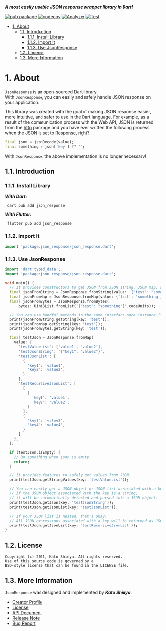 **_A most easily usable JSON response wrapper library in Dart!_**

[![pub package](https://img.shields.io/pub/v/json_response.svg)](https://pub.dev/packages/json_response)
[![codecov](https://codecov.io/gh/myConsciousness/json-response/branch/main/graph/badge.svg?token=MFRO47D2DG)](https://codecov.io/gh/myConsciousness/json-response)
[![Analyzer](https://github.com/myConsciousness/json-response/actions/workflows/analyzer.yml/badge.svg)](https://github.com/myConsciousness/json-response/actions/workflows/analyzer.yml)
[![Test](https://github.com/myConsciousness/json-response/actions/workflows/test.yml/badge.svg)](https://github.com/myConsciousness/json-response/actions/workflows/test.yml)

<!-- TOC -->

- [1. About](#1-about)
  - [1.1. Introduction](#11-introduction)
    - [1.1.1. Install Library](#111-install-library)
    - [1.1.2. Import It](#112-import-it)
    - [1.1.3. Use JsonResponse](#113-use-jsonresponse)
  - [1.2. License](#12-license)
  - [1.3. More Information](#13-more-information)

<!-- /TOC -->

# 1. About

`JsonResponse` is an open-sourced Dart library.</br>
With `JsonResponse`, you can easily and safely handle JSON response on your application.

This library was created with the goal of making JSON response easier, more intuitive, and safer to use in the Dart language. For example, as a result of the communication process with the Web API, JSON is returned from the [http](https://pub.dev/packages/http) package and you have ever written the following process when the JSON is set to [Response](https://pub.dev/documentation/http/latest/http/Response-class.html), right?

```dart
final json = jsonDecode(value);
final something = json['key'] ?? '';
```

With `JsonResponse`, the above implementation is no longer necessary!

## 1.1. Introduction

### 1.1.1. Install Library

**_With Dart:_**

```terminal
 dart pub add json_response
```

**_With Flutter:_**

```terminal
 flutter pub add json_response
```

### 1.1.2. Import It

```dart
import 'package:json_response/json_response.dart';
```

### 1.1.3. Use JsonResponse

```dart
import 'dart:typed_data';
import 'package:json_response/json_response.dart';

void main() {
  // It provides constructors to get JSON from JSON string, JSON map, and JSON bytes.
  final jsonFromString = JsonResponse.fromString(value: '{"test": "something"}');
  final jsonFromMap = JsonResponse.fromMap(value: {'test': 'something'});
  final jsonFromBytes = JsonResponse.fromBytes(
      bytes: Uint8List.fromList('{"test": "something"}'.codeUnits));

  // You can use handful methods in the same interface once instance is created.
  print(jsonFromString.getString(key: 'test'));
  print(jsonFromMap.getString(key: 'test'));
  print(jsonFromBytes.getString(key: 'test'));

  final testJson = JsonResponse.fromMap(
    value: {
      'testValueList': ['value1', 'value2'],
      'testJsonString': '{"key1": "value2"}',
      'testJsonList': [
        {
          'key1': 'value1',
          'key2': 'value2',
        }
      ],
      'testRecursiveJsonList': [
        [
          {
            'key1': 'value1',
            'key2': 'value2',
          }
        ],
        {
          'key3': 'value3',
          'key4': 'value4',
        }
      ]
    },
  );

  if (testJson.isEmpty) {
    // Do something when json is empty.
    return;
  }

  // It provides features to safely get values from JSON.
  print(testJson.getStringValues(key: 'testValueList'));

  // You can easily get a JSON object or JSON list associated with a key.
  // If the JSON object associated with the key is a string,
  // it will be automatically detected and parsed into a JSON object.
  print(testJson.getJson(key: 'testJsonString'));
  print(testJson.getJsonList(key: 'testJsonList'));

  // If your JSON list is nested, that's okay!
  // All JSON expressions associated with a key will be returned as JSON objects.
  print(testJson.getJsonList(key: 'testRecursiveJsonList'));
}
```

## 1.2. License

```license
Copyright (c) 2021, Kato Shinya. All rights reserved.
Use of this source code is governed by a
BSD-style license that can be found in the LICENSE file.
```

## 1.3. More Information

`JsonResponse` was designed and implemented by **_Kato Shinya_**.

- [Creator Profile](https://github.com/myConsciousness)
- [License](https://github.com/myConsciousness/json-response/blob/main/LICENSE)
- [API Document](https://pub.dev/documentation/json_response/latest/json_response/json_response-library.html)
- [Release Note](https://github.com/myConsciousness/json-response/releases)
- [Bug Report](https://github.com/myConsciousness/json-response/issues)
